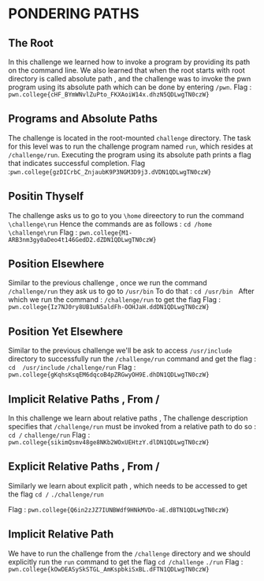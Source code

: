 # PONDERING PATHS


## The Root

In this challenge we learned how to invoke a program by providing its path on the command line. We also learned that when  the root starts with root directory is called absolute path ,
and the challenge was to invoke the pwn program using its absolute path which can be done by entering `/pwn`. 
Flag : `pwn.college{cHF_BYmWNvlZuPto_FKXAoiW14x.dhzN5QDLwgTN0czW}`

## Programs and Absolute Paths 

The challenge is located in the root-mounted `challenge` directory. The task for this level was to run the challenge program named `run`, which resides at `/challenge/run`.
Executing the program using its absolute path prints a flag that indicates successful completion.
Flag :`pwn.college{gzDICrbC_ZnjaubK9P3NGM3D9j3.dVDN1QDLwgTN0czW}`


## Positin Thyself 

The challenge asks us to go to you `\home` direectory to run the command `\challenge\run`
Hence the commands are as follows : 
`cd /home`
`\challenge\run`
Flag : `pwn.college{M1-ARB3nm3gy0aDeo4t146GedD2.dZDN1QDLwgTN0czW}`


## Position Elsewhere

Similar to the previous challenge , once we run the command `/challenge/run` they ask us to go to `/usr/bin` 
To do that : `cd /usr/bin ` 
After which we run the command : `/challenge/run` to get the flag 
Flag : `pwn.college{Iz7NJ0ry8UB1uN5aldFh-OOHJaH.ddDN1QDLwgTN0czW}`


## Position Yet Elsewhere

Similar to the previous challenge we'll be ask to access `/usr/include` directory to successfully run the `/challenge/run` command and get the flag :
`cd  /usr/include`
 `/challenge/run`
 Flag : `pwn.college{gKqhsKsqEM6dqcoB4pZRGwyOH9E.dhDN1QDLwgTN0czW}`


## Implicit Relative Paths , From /

In this challenge we learn about relative paths , The challenge description specifies that `/challenge/run` must be invoked from a relative path to do so : 
`cd /`
`challenge/run`
Flag : `pwn.college{sikimQsmv48ge8NKb2WOxUEHtzY.dlDN1QDLwgTN0czW}`

## Explicit Relative Paths , From /

Similarly we learn about explicit path , which needs to be accessed to get the flag 
`cd /`
`./challenge/run`

Flag : `pwn.college{Q6in2zJZ7IUNBWdf9HNkMVDo-aE.dBTN1QDLwgTN0czW}`

## Implicit Relative Path

We have to run the challenge from the `/challenge` directory and we should explicitly run the `run` command to get the flag 
`cd /challenge`
`./run`
Flag : `pwn.college{kOwDEASySkSTGL_AmKspbkiSxBL.dFTN1QDLwgTN0czW}`





